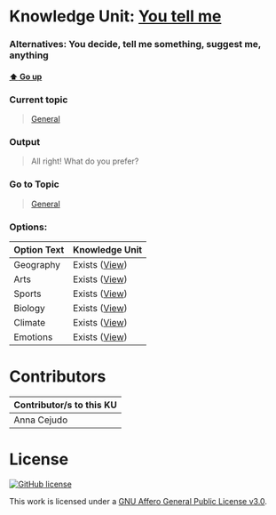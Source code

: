 # Knowledge Unit: [You tell me](../../knowledge_units/general/you-tell-me.md)
### Alternatives:   You decide, tell me something, suggest me, anything 
#### [:arrow_up: Go up](../../topics/general.md)
### Current topic
> [General](../../topics/general.md)
### Output
> All right! What do you prefer?
### Go to Topic
> [General](../../topics/general.md)

### Options: 

| Option Text | Knowledge Unit |
| - | - |  
| Geography  |  Exists ([View](../../knowledge_units/general/geography.md))  |  
| Arts  |  Exists ([View](../../knowledge_units/general/arts.md))  |  
| Sports  |  Exists ([View](../../knowledge_units/general/sports.md))  |  
| Biology  |  Exists ([View](../../knowledge_units/general/biology.md))  |  
| Climate  |  Exists ([View](../../knowledge_units/general/climate.md))  |  
| Emotions  |  Exists ([View](../../knowledge_units/general/emotions.md))  | 

# Contributors

| Contributor/s to this KU |
| - | 
| Anna Cejudo |

# License
[![GitHub license](https://img.shields.io/github/license/inbrainz/cerebro)](https://github.com/inbrainz/cerebro/blob/master/LICENSE)

This work is licensed under a [GNU Affero General Public License v3.0](https://www.gnu.org/licenses/agpl-3.0.txt).
